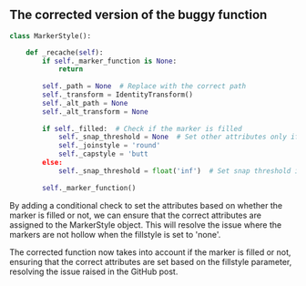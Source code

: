 ## The corrected version of the buggy function

```python
class MarkerStyle():

    def _recache(self):
        if self._marker_function is None:
            return
        
        self._path = None  # Replace with the correct path
        self._transform = IdentityTransform()
        self._alt_path = None
        self._alt_transform = None
        
        if self._filled:  # Check if the marker is filled
            self._snap_threshold = None  # Set other attributes only if the marker is filled
            self._joinstyle = 'round'
            self._capstyle = 'butt
        else:
            self._snap_threshold = float('inf')  # Set snap threshold if the marker is not filled
        
        self._marker_function()
```

By adding a conditional check to set the attributes based on whether the marker is filled or not, we can ensure that the correct attributes are assigned to the MarkerStyle object. This will resolve the issue where the markers are not hollow when the fillstyle is set to 'none'.

The corrected function now takes into account if the marker is filled or not, ensuring that the correct attributes are set based on the fillstyle parameter, resolving the issue raised in the GitHub post.